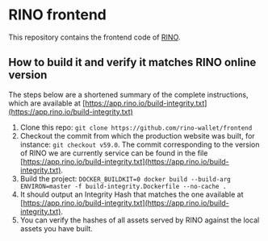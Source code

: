 # RINO frontend

This repository contains the frontend code of [RINO](https://app.rino.io).

## How to build it and verify it matches RINO online version

The steps below are a shortened summary of the complete instructions, which are available at [https://app.rino.io/build-integrity.txt](https://app.rino.io/build-integrity.txt)


1. Clone this repo: `git clone https://github.com/rino-wallet/frontend`
2. Checkout the commit from which the production website was built, for instance: `git checkout v59.0`. The commit corresponding to the version of RINO we are currently service can be found in the file [https://app.rino.io/build-integrity.txt](https://app.rino.io/build-integrity.txt).
3. Build the project: `DOCKER_BUILDKIT=0 docker build --build-arg ENVIRON=master -f build-integrity.Dockerfile --no-cache .`
4. It should output an Integrity Hash that matches the one available at [https://app.rino.io/build-integrity.txt](https://app.rino.io/build-integrity.txt).
5. You can verify the hashes of all assets served by RINO against the local assets you have built.


